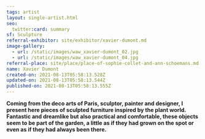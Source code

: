 ```yaml
---
tags: artist
layout: single-artist.html
seo:
  twitter:card: summary
sf: Sculpture
referral-exhibitor: site/exhibitor/xavier-dumont.md
image-gallery:
  - url: /static/images/waw_xavier-dumont_02.jpg
  - url: /static/images/waw_xavier-dumont_04.jpg
referral-place: site/place/place-of-sophie-collet-and-ann-schoemans.md
name: Xavier Dumont
created-on: 2021-08-13T05:58:13.528Z
updated-on: 2021-08-13T05:58:13.544Z
published-on: 2021-08-13T05:58:13.555Z
---
```

<!--StartFragment-->

**Coming from the deco arts of Paris, sculptor, painter and designer, I present here pieces of sculpted furniture inspired by the plant world. Fantastic and dreamlike but also practical and comfortable, these objects seem to be part of the garden, a little as if they had grown on the spot or even as if they had always been there.**

<!--EndFragment-->